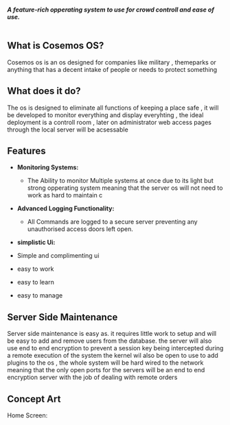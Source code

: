 
 
 <br>
  <img height=500 src='https://cdn.discordapp.com/attachments/865871878688866334/869200352132624394/Cosemos_OS_Logo.png' style='margin:1181px'>
</a>

 <br>
  <strong><i>A feature-rich opperating system to use for crowd controll and ease of use.</i></strong>
  <br>
  <br>



## What is Cosemos OS?
Cosemos os is an os designed for companies like military , themeparks or anything that has a decent intake of people or needs to protect something

## What does it do?
The os is designed to eliminate all functions of keeping a place safe , it will be developed to monitor everything and display everyhting , the ideal deployment is a controll room , later on administrator web access pages through the local server will be acsessable
## Features

* **Monitoring Systems:**
  * The Ability to monitor Multiple systems at once due to its light but strong opperating system meaning that the server os will not need to work as hard to maintain c

* **Advanced Logging Functionality:**
  * All Commands are logged to a secure server preventing any unauthorised access doors left open.
 
* **simplistic Ui:**
* Simple and complimenting ui 
* easy to work
* easy to learn
* easy to manage


## Server Side Maintenance
Server side maintenance is easy as.
it requires little work to setup and will be easy to add and remove users from the database.
the server will also use end to end encryption to prevent a session key being intercepted during a remote execution of the system
the kernel wil also be open to use to add plugins to the os , 
the whole system will be hard wired to the network meaning that the only open ports for the servers will be an end to end encryption server with the job of dealing with remote orders

## Concept Art
Home Screen:
<br>
  <img height=400 src='https://cdn.discordapp.com/attachments/865871878688866334/869198303873601606/Lock_Screen_Concept.png' style='margin:200px'>
</a>
<br>
<br>
Login Screen:
<br>
  <img height=400 src='https://cdn.discordapp.com/attachments/865871878688866334/869198304339193856/Login_Screen_Prompt_Concept.png' style='margin:200px'>
</a>
<br>
<br>
Incorrect Password:
<br>
  <img height=400 src='https://cdn.discordapp.com/attachments/865871878688866334/869198304259498025/Login_Screen_Prompt_Incorrect_Conept.png' style='margin:200px'>
</a>
<br>
<br>
Logging in screen:
<br>
  <img height=400 src='https://cdn.discordapp.com/attachments/865871878688866334/869198302946689034/Login_Screen_Logging-in_Concept.png' style='margin:200px'>
</a>
<br>
<br>
Default Desktp:
<br>
  <img height=400 src='https://cdn.discordapp.com/attachments/865871878688866334/869198283191517214/Desktop_Template_Concept.png' style='margin:200px'>
</a>

## More Updates Soon
